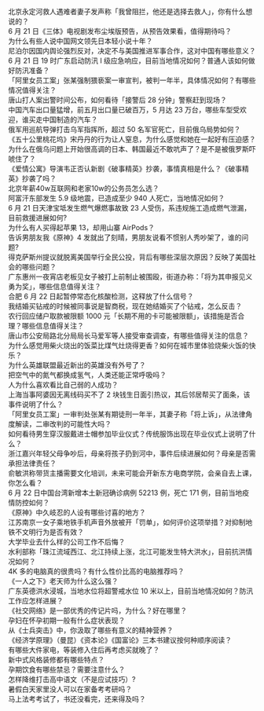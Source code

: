 北京永定河救人遇难者妻子发声称「我曾阻拦，他还是选择去救人」，你有什么想说的？  
6 月 21 日《三体》电视剧发布尘埃版预告，从预告效果看，值得期待吗？  
为什么有些人说中国网文领先日本轻小说十年？  
尼泊尔因国内舆论强烈反对，决定不与美国推进军事合作，这对中国有哪些意义？  
6 月 21 日 19 时广东启动防汛 Ⅰ 级应急响应，目前当地情况如何？普通人该如何做好防汛准备？  
「阿里女员工案」张某强制猥亵案一审宣判，被判一年半，具体情况如何？有哪些情况值得关注？  
唐山打人案出警时间公布，如何看待「接警后 28 分钟」警察赶到现场？  
中国汽车出口量猛增，前五月出口量已破百万，5 月达 23 万台，哪些车型受欢迎，谁买走中国制造的汽车？  
俄军用巡航导弹打击乌军指挥所，超过 50 名军官死亡，目前俄乌局势如何？  
《五十公里桃花坞》宋丹丹的行为让人窒息，为什么感觉和她在一起好有压迫感？  
为什么在俄乌问题上开始很高调的日本、韩国最近不敢吭声了？是不是被俄罗斯吓唬住了？  
《爱情公寓》导演韦正否认新剧《破事精英》抄袭，事情真相是什么？《破事精英》抄袭了吗？  
北京年薪40w互联网和老家10w的公务员怎么选？  
阿富汗东部发生 5.9 级地震，已造成至少 940 人死亡，当地情况如何？  
6 月 21 日天津宝坻发生燃气爆燃事故致 23 人受伤，系违规施工造成燃气泄漏，目前救援进展如何?  
为什么有人买得起苹果 13，却用山寨 AirPods？  
告诉男朋友我《原神》4 发就出了刻晴，男朋友说看不惯别人秀吵架了，谁的问题?  
得克萨斯州提议就脱离美国举行全民公投，背后有哪些深层次原因？反映了美国社会的哪些问题？  
广东惠州一夜宵店老板见女子被打上前制止被围殴，街道办称：「将为其申报见义勇为奖」，哪些信息值得关注？  
合肥 6 月 22 日起暂停常态化核酸检测，这释放了什么信号？  
我结婚买钻戒的时候被同事说是智商税，现在她结婚买了个钻戒，怎么反击？  
农行回应储户取款被限额 1000 元「长期不用的卡可能被限额」，该措施是否合理？哪些信息值得关注？  
唐山市公安局路北分局局长马爱军等人接受审查调查，有哪些值得关注的信息？  
为什么感觉用柴火烧出的饭菜比煤气灶烧得更香？如何在城市里体验烧柴火饭的快乐？  
为什么英雄联盟最近新出的英雄没有外号了？  
把空气中的氮气都换成氢气，人类还能正常呼吸吗？  
人为什么喜欢看比自己弱的人成功？  
上海当事阿婆因无离线码买不了 2 块钱生日面引热议，其后邻居帮买了面条，该事件说明了什么？  
「阿里女员工案」一审判处张某有期徒刑一年半，其妻子称「将上诉」，从法律角度解读，二审改判的可能性大吗？  
如何看待男生穿汉服戴进士帽参加毕业仪式？传统服饰出现在毕业仪式上说明了什么？  
浙江嘉兴年轻父母争吵后，母亲将孩子扔到河中，事件后续进展如何？母亲是否需承担法律责任？  
俞敏洪称带货主播需要文化培训，未来可能会开新东方电商学院，会亲自去上课，你怎么看？  
6 月 22 日中国台湾新增本土新冠确诊病例 52213 例，死亡 171 例，目前当地疫情防控如何？  
《原神》中久岐忍的人设有哪些讨喜的地方？  
江苏南京一女子乘地铁手机声音外放被开「罚单」，如何评价这项举措？对抑制地铁不文明行为是否有效？  
大学毕业去什么样的公司工作不后悔？  
水利部称「珠江流域西江、北江持续上涨，北江可能发生特大洪水」，目前抗洪情况如何？  
4K 多的电脑真的很贵吗？有什么性价比高的电脑推荐吗？  
《一人之下》老天师为什么这么强？  
广东英德洪水浸城，当地水位将超警戒水位 10 米以上，目前当地情况如何？防汛工作应怎样进展？  
《社交网络》是一部优秀的传记片吗，为什么？好在哪里？  
孕妇在怀孕初期一般有什么症状表现？  
从《士兵突击》中，你汲取了哪些有意义的精神营养？  
《经济学原理》（曼昆）《资本论》《国富论》三本书建议按何种顺序阅读？  
有哪些大件家电，等装修入住后再考虑买就晚了？  
新中式风格装修都有哪些特点？  
孕期饮食有哪些禁忌？需要注意什么？  
怎样降维打击高中语文（不是应试技巧）?  
暑假白天家里没人可以在家备考考研吗？  
马上法考考试了，书还没看完，还来得及吗？  
